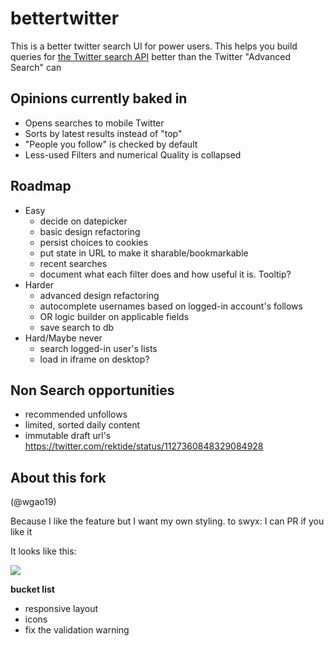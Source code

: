 # bettertwitter

This is a better twitter search UI for power users. This helps you build queries for [the Twitter search API](/DOCS.md) better than the Twitter "Advanced Search" can

## Opinions currently baked in

- Opens searches to mobile Twitter
- Sorts by latest results instead of "top"
- "People you follow" is checked by default
- Less-used Filters and numerical Quality is collapsed

## Roadmap

- Easy
  - decide on datepicker
  - basic design refactoring
  - persist choices to cookies
  - put state in URL to make it sharable/bookmarkable
  - recent searches
  - document what each filter does and how useful it is. Tooltip?
- Harder
  - advanced design refactoring
  - autocomplete usernames based on logged-in account's follows
  - OR logic builder on applicable fields
  - save search to db
- Hard/Maybe never
  - search logged-in user's lists
  - load in iframe on desktop?

## Non Search opportunities

- recommended unfollows
- limited, sorted daily content
- immutable draft url's https://twitter.com/rektide/status/1127360848329084928

## About this fork

(@wgao19)

Because I like the feature but I want my own styling. to swyx: I can PR if you like it

It looks like this:

![](https://i.imgur.com/RefVXlk.png)

**bucket list**

- responsive layout
- icons
- fix the validation warning
